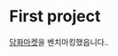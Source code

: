 # First project

<a href="https://www.sooldamhwa.com/damhwaMarket" target="_blank">담화마켓</a>을 벤치마킹했읍니다..
